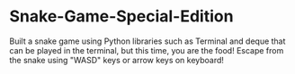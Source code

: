 # Snake-Game-Special-Edition

Built a snake game using Python libraries such as Terminal and deque that can be played in the terminal, but this time, you are the food! Escape from the snake using "WASD" keys or arrow keys on keyboard!

